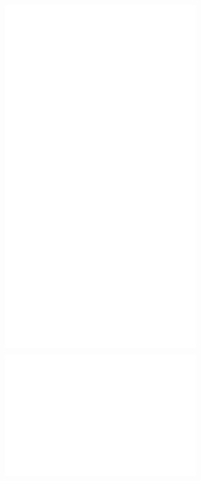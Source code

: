 [<img alt="🦑" src="https://github.com/lowlighter/lowlighter/blob/master/metrics.svg">](https://github.com/lowlighter/metrics)

[<img alt="🦑" src="https://github.com/lowlighter/lowlighter/blob/master/metrics.terminal.svg">](https://github.com/lowlighter/metrics)
